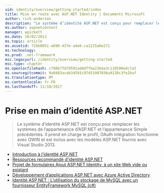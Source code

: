 ```yaml
---
uid: identity/overview/getting-started/index
title: Mise en route avec ASP.NET Identity | Documents Microsoft
author: rick-anderson
description: "Le système d’identité ASP.NET est conçu pour remplacer les systèmes de l’appartenance d’ASP.NET et l’appartenance Simple précédentes. Il inclut la prise en charge du profil, OAuth développe..."
ms.author: aspnetcontent
manager: wpickett
ms.date: 10/02/2013
ms.topic: article
ms.assetid: 72bb0051-a696-437e-a4e6-ca1225a6e271
ms.technology: 
ms.prod: .net-framework
msc.legacyurl: /identity/overview/getting-started
msc.type: chapter
ms.openlocfilehash: c798b7fd79591ad4dffba21b4a3c110590edc7a5
ms.sourcegitcommit: 9a9483aceb34591c97451997036a9120c3fe2baf
ms.translationtype: MT
ms.contentlocale: fr-FR
ms.lasthandoff: 11/10/2017
---
```

<a name="getting-started-with-aspnet-identity"></a>Prise en main d’identité ASP.NET
====================
> Le système d’identité ASP.NET est conçu pour remplacer les systèmes de l’appartenance d’ASP.NET et l’appartenance Simple précédentes. Il prend en charge le profil, OAuth intégration fonctionne avec OWIN et est inclus avec les modèles ASP.NET fournis avec Visual Studio 2013.


- [Introduction à l’identité ASP.NET](introduction-to-aspnet-identity.md)
- [Ressources recommandé d’identité ASP.NET](aspnet-identity-recommended-resources.md)
- [Projet de formulaires Ajout ASP.NET Identity, à un site Web vide ou existant](adding-aspnet-identity-to-an-empty-or-existing-web-forms-project.md)
- [Développement d’applications ASP.NET avec Azure Active Directory](developing-aspnet-apps-with-windows-azure-active-directory.md)
- [Identité ASP.NET : L’utilisation du stockage de MySQL avec un fournisseur EntityFramework MySQL (c#)](aspnet-identity-using-mysql-storage-with-an-entityframework-mysql-provider.md)

